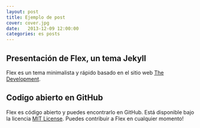 ```yaml
---
layout: post
title: Ejemplo de post
cover: cover.jpg
date:   2013-12-09 12:00:00
categories: es posts
---
```


## Presentación de Flex, un tema Jekyll

Flex es un tema minimalista y rápido basado en el sitio web [The Development](http://thedevelopment.co).

## Codigo abierto en GitHub

Flex es código abierto y puedes encontrarlo en GitHub. Está disponible bajo la licencia [MIT License](http://opensource.org/licenses/MIT). Puedes contribuir a Flex en cualquier momento!
